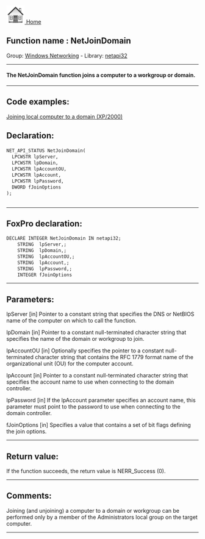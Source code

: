 [<img src="../../images/home.png"> Home ](https://github.com/VFPX/Win32API)  

## Function name : NetJoinDomain
Group: [Windows Networking](../../functions_group.md#Windows_Networking)  -  Library: [netapi32](../../Libraries.md#netapi32)  
***  


#### The NetJoinDomain function joins a computer to a workgroup or domain.

***  


## Code examples:
[Joining local computer to a domain (XP/2000)](../../samples/sample_439.md)  

## Declaration:
```foxpro  
NET_API_STATUS NetJoinDomain(
  LPCWSTR lpServer,
  LPCWSTR lpDomain,
  LPCWSTR lpAccountOU,
  LPCWSTR lpAccount,
  LPCWSTR lpPassword,
  DWORD fJoinOptions
);
  
```  
***  


## FoxPro declaration:
```foxpro  
DECLARE INTEGER NetJoinDomain IN netapi32;
	STRING  lpServer,;
	STRING  lpDomain,;
	STRING  lpAccountOU,;
	STRING  lpAccount,;
	STRING  lpPassword,;
	INTEGER fJoinOptions  
```  
***  


## Parameters:
lpServer 
[in] Pointer to a constant string that specifies the DNS or NetBIOS name of the computer on which to call the function.

lpDomain 
[in] Pointer to a constant null-terminated character string that specifies the name of the domain or workgroup to join. 

lpAccountOU 
[in] Optionally specifies the pointer to a constant null-terminated character string that contains the RFC 1779 format name of the organizational unit (OU) for the computer account.

lpAccount 
[in] Pointer to a constant null-terminated character string that specifies the account name to use when connecting to the domain controller. 

lpPassword 
[in] If the lpAccount parameter specifies an account name, this parameter must point to the password to use when connecting to the domain controller.

fJoinOptions 
[in] Specifies a value that contains a set of bit flags defining the join options.  
***  


## Return value:
If the function succeeds, the return value is NERR_Success (0).  
***  


## Comments:
Joining (and unjoining) a computer to a domain or workgroup can be performed only by a member of the Administrators local group on the target computer.   
  
***  

